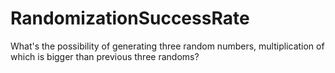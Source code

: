 # RandomizationSuccessRate
What's the possibility of generating three random numbers, multiplication of which is bigger than previous three randoms?
